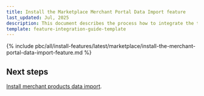 ```yaml
---
title: Install the Marketplace Merchant Portal Data Import feature
last_updated: Jul, 2025
description: This document describes the process how to integrate the the Marketplace Merchant Portal Data Import feature into a Spryker Marketplace based project.
template: feature-integration-guide-template
---
```


{% include pbc/all/install-features/latest/marketplace/install-the-merchant-portal-data-import-feature.md %}


## Next steps

[Install merchant products data import](/docs/pbc/all/product-information-management/latest/marketplace/install-and-upgrade/install-features/install-the-merchant-product-data-import-feature).